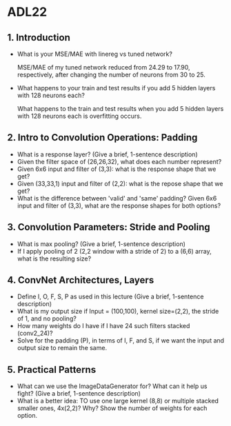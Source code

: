 # ADL22

## 1. Introduction

- What is your MSE/MAE with linereg vs tuned network?

  MSE/MAE of my tuned network reduced from 24.29 to 17.90, respectively, after changing the number of neurons from 30 to 25.

- What happens to your train and test results if you add 5 hidden layers with 128 neurons each?

  What happens to the train and test results when you add 5 hidden layers with 128 neurons each is overfitting occurs.

## 2. Intro to Convolution Operations: Padding

- What is a response layer? (Give a brief, 1-sentence description)
- Given the filter space of (26,26,32), what does each number represent?
- Given 6x6 input and filter of (3,3): what is the response shape that we get?
- Given (33,33,1) input and filter of (2,2): what is the repose shape that we get?
- What is the difference between 'valid' and 'same' padding? Given 6x6 input and filter of (3,3), what are the response shapes for both options?


## 3. Convolution Parameters: Stride and Pooling

- What is max pooling? (Give a brief, 1-sentence description)
- If I apply pooling of 2 (2,2 window with a stride of 2) to a (6,6) array, what is the resulting size?

## 4. ConvNet Architectures, Layers

- Define I, O, F, S, P as used in this lecture (Give a brief, 1-sentence description)
- What is my output size if Input = (100,100), kernel size=(2,2), the stride of 1, and no pooling?
- How many weights do I have if I have 24 such filters stacked (conv2_24)?
- Solve for the padding (P), in terms of I, F, and S, if we want the input and output size to remain the same.

## 5. Practical Patterns

- What can we use the ImageDataGenerator for? What can it help us fight? (Give a brief, 1-sentence description)
- What is a better idea: TO use one large kernel (8,8) or multiple stacked smaller ones, 4x(2,2)? Why? Show the number of weights for each option.
